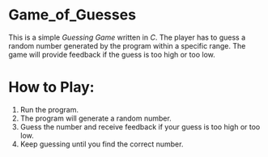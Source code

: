 # Game_of_Guesses
This is a simple *Guessing Game* written in *C*. 
The player has to guess a random number generated by the program within a specific range. The game will provide feedback if the guess is too high or too low.

# How to Play:
1. Run the program.
2. The program will generate a random number.
3. Guess the number and receive feedback if your guess is too high or too low.
4. Keep guessing until you find the correct number.
